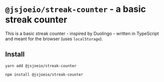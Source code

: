 # `@jsjoeio/streak-counter` - a basic streak counter

This is a basic streak counter - inspired by Duolingo - written in TypeScript and meant for the browser (uses `localStorage`).

## Install

```
yarn add @jsjoeio/streak-counter
```
```
npm install @jsjoeio/streak-counter
```
